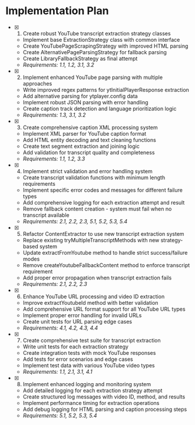 # Implementation Plan

- [x] 1. Create robust YouTube transcript extraction strategy classes
  - Implement base ExtractionStrategy class with common interface
  - Create YouTubePageScrapingStrategy with improved HTML parsing
  - Create AlternativePageParsingStrategy for fallback parsing
  - Create LibraryFallbackStrategy as final attempt
  - _Requirements: 1.1, 1.2, 3.1, 3.2_

- [x] 2. Implement enhanced YouTube page parsing with multiple approaches
  - Write improved regex patterns for ytInitialPlayerResponse extraction
  - Add alternative parsing for ytplayer.config data
  - Implement robust JSON parsing with error handling
  - Create caption track detection and language prioritization logic
  - _Requirements: 1.3, 3.1, 3.2_

- [x] 3. Create comprehensive caption XML processing system
  - Implement XML parser for YouTube caption format
  - Add HTML entity decoding and text cleaning functions
  - Create text segment extraction and joining logic
  - Add validation for transcript quality and completeness
  - _Requirements: 1.1, 1.2, 3.3_

- [x] 4. Implement strict validation and error handling system
  - Create transcript validation functions with minimum length requirements
  - Implement specific error codes and messages for different failure types
  - Add comprehensive logging for each extraction attempt and result
  - Remove fallback content creation - system must fail when no transcript available
  - _Requirements: 2.1, 2.2, 2.3, 5.1, 5.2, 5.3, 5.4_

- [x] 5. Refactor ContentExtractor to use new transcript extraction system
  - Replace existing tryMultipleTranscriptMethods with new strategy-based system
  - Update extractFromYoutube method to handle strict success/failure modes
  - Remove createYoutubeFallbackContent method to enforce transcript requirement
  - Add proper error propagation when transcript extraction fails
  - _Requirements: 2.1, 2.2, 2.3_

- [x] 6. Enhance YouTube URL processing and video ID extraction
  - Improve extractYoutubeId method with better validation
  - Add comprehensive URL format support for all YouTube URL types
  - Implement proper error handling for invalid URLs
  - Create unit tests for URL parsing edge cases
  - _Requirements: 4.1, 4.2, 4.3, 4.4_

- [x] 7. Create comprehensive test suite for transcript extraction
  - Write unit tests for each extraction strategy
  - Create integration tests with mock YouTube responses
  - Add tests for error scenarios and edge cases
  - Implement test data with various YouTube video types
  - _Requirements: 1.1, 2.1, 3.1, 4.1_

- [x] 8. Implement enhanced logging and monitoring system
  - Add detailed logging for each extraction strategy attempt
  - Create structured log messages with video ID, method, and results
  - Implement performance timing for extraction operations
  - Add debug logging for HTML parsing and caption processing steps
  - _Requirements: 5.1, 5.2, 5.3, 5.4_